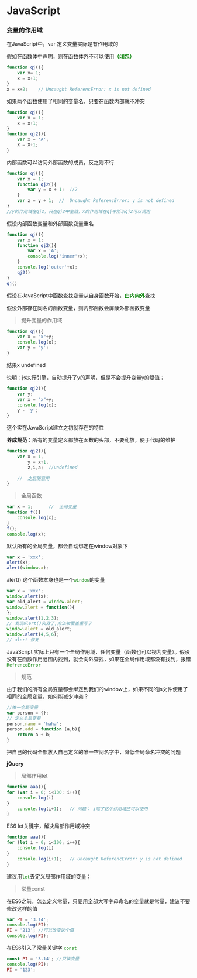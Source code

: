 # JavaScript

### 变量的作用域



在JavaScript中，var 定义变量实际是有作用域的

假如在函数体中声明，则在函数体外不可以使用<font color = green>**（闭包）**</font>

```js
function qj(){
    var x= 1;
    x = x+1;
}
x = x+2;	// Uncaught ReferencError: x is not defined
```

如果两个函数使用了相同的变量名，只要在函数内部就不冲突

```js
function qj(){
    var x = 1;
    x = x+1;
}
function qj2(){
	var x = 'A';
	X = X+1;
}
```

内部函数可以访问外部函数的成员，反之则不行

```js
function qj(){
    var x = 1;
    function qj2(){
        var y = x + 1;	//2
    }
    var z = y + 1;	//	Uncaught ReferencError: y is not defined
}
//y的作用域在qj2，只在qj2中生效，x的作用域在qj中所以qj2可以调用
```

假设内部函数变量和外部函数变量重名

```js
function qj(){
    var x = 1;
    function qj2(){
        var x = 'A';
        console.log('inner'+x);
    }
    console.log('outer'+x);
    qj2()
}
qj()
```

假设在JavaScript中函数查找变量从自身函数开始，<font color = green>**由内向外**</font>查找

假设外部存在同名的函数变量，则内部函数会屏蔽外部函数变量

>  提升变量的作用域

```js
function qj(){
    var x = "x"+y;
    console.log(x);
    var y = 'y';
}
```

结果x undefined

说明：js执行引擎，自动提升了y的声明，但是不会提升变量y的赋值；

```js
function qj2(){
    var y;
    var x = "x"+y;
    console.log(x);
    y - 'y';
}
```

这个实在JavaScript建立之初就存在的特性

**养成规范**：所有的变量定义都放在函数的头部，不要乱放，便于代码的维护

```js
function qj2(){
    var x = 1,
        y = x+1,
        z,i,a;	//undefined
    
    //	之后随意用
}
```

> 全局函数

```js
var x = 1;		//	全局变量
function f(){
    console.log(x);
}
f();
console.log(x);
```

默认所有的全局变量，都会自动绑定在window对象下

```js
var x = 'xxx';
alert(x);
alert(window.x);
```

alert() 这个函数本身也是一个<font color = green>`window`</font>的变量

```js
var x = 'xxx';
window.alert(x);
var old_alert = window.alert;
window.alert = function(){
};
window.alert(1,2,3);
// 发现alert()失效了,方法被覆盖重写了
window.alert = old_alert;
window.alert(4,5,6);
// alert 恢复

```

JavaScript 实际上只有一个全局作用域，任何变量（函数也可以视为变量）。假设没有在函数作用范围内找到，就会向外查找，如果在全局作用域都没有找到，报错<font color = green>`RefrenceError`</font>

> 规范

由于我们的所有全局变量都会绑定到我们的window上，如果不同的js文件使用了相同的全局变量，如何能减少冲突 ?

```js
//唯一全局变量
var person = {};
// 定义全局变量
person.name = 'haha';
person.add = function (a,b){
	return a + b;
}
```

把自己的代码全部放入自己定义的唯一空间名字中，降低全局命名冲突的问题

**jQuery**



> 局部作用let

```js
function aaa(){
for (var i = 0; i<100; i++){
    console.log(i)
}
	console.log(i+1);	// 问题： i除了这个作用域还可以使用
}
```

ES6 let关键字，解决局部作用域冲突

```js
function aaa(){
for (let i = 0; i<100; i++){
    console.log(i)
}
	console.log(i+1);	// Uncaught ReferencError: y is not defined
}
```

建议用<font color = green>`let`</font>去定义局部作用域的变量；

> 常量const

在ES6之前，怎么定义常量，只要用全部大写字母命名的变量就是常量，建议不要修改这样的值

```js
var PI = '3.14';
console.log(PI);
PI = '213';	//可以改变这个值
console.log(PI);
```

在ES6引入了常量关键字 <font color = green>`const`</font>

```js
const PI = '3.14'; //只读变量
console.log(PI);
PI = '123';
```


